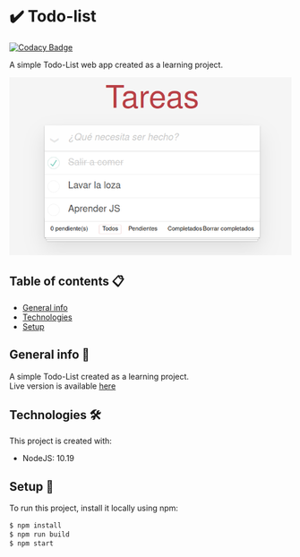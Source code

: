 # ✔️ Todo-list

[![Codacy Badge](https://api.codacy.com/project/badge/Grade/a0f01453a503441a9220ccdce168220c)](https://app.codacy.com/gh/mygeone/todo-list?utm_source=github.com&utm_medium=referral&utm_content=mygeone/todo-list&utm_campaign=Badge_Grade)

A simple Todo-List web app created as a learning project.

![todolist](src/assets/1.png)


## Table of contents 📋
* [General info](#general-info)
* [Technologies](#technologies)
* [Setup](#setup)

## General info 📖
A simple Todo-List created as a learning project.<br>
Live version is available [here](https://mygeone.github.io/todo-list/)
	
## Technologies 🛠
This project is created with:
* NodeJS: 10.19

## Setup 🚀
To run this project, install it locally using npm:

```
$ npm install
$ npm run build
$ npm start
```

